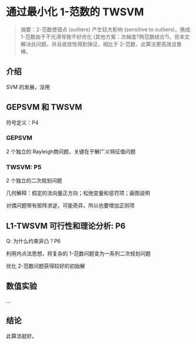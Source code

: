 # 通过最小化 1-范数的 TWSVM

> 摘要：2-范数使错点 (outliers) 产生较大影响 (sensitive to outliers)，换成 1-范数由于不光滑导致不好优化 (其他方案：次梯度?两范数结合?)。但本文解决此问题，并且收敛性得到保证，相比于 2-范数，此算法更高效且鲁棒。

## 介绍

SVM 的发展，没用

## GEPSVM 和 TWSVM

符号定义：P4

### GEPSVM

2 个独立的 Rayleigh商问题，关键在于解广义特征值问题

### TWSVM: P5

2 个独立的二次规划问题

几何解释：假定的法向量正方向；松弛变量和惩罚项；画图说明

对偶问题带有矩阵求逆，可能奇异，所以也要增加正则项

## L1-TWSVM 可行性和理论分析: P6

Q: 为什么约束非凸？P6

利用内点法思想，将复杂的 1-范数问题变为一系列二次规划问题

优化 2-范数问题获得较好的初始解

## 数值实验

...

## 结论

此算法挺好。

